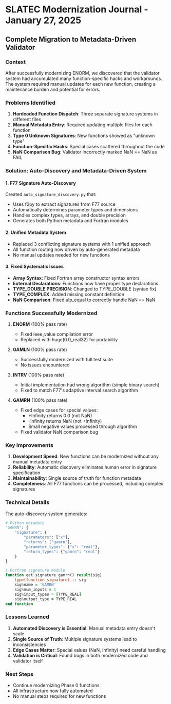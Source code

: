 # SLATEC Modernization Journal - January 27, 2025

## Complete Migration to Metadata-Driven Validator

### Context
After successfully modernizing ENORM, we discovered that the validator system had accumulated many function-specific hacks and workarounds. The system required manual updates for each new function, creating a maintenance burden and potential for errors.

### Problems Identified
1. **Hardcoded Function Dispatch**: Three separate signature systems in different files
2. **Manual Metadata Entry**: Required updating multiple files for each function
3. **Type 0 Unknown Signatures**: New functions showed as "unknown type"
4. **Function-Specific Hacks**: Special cases scattered throughout the code
5. **NaN Comparison Bug**: Validator incorrectly marked NaN == NaN as FAIL

### Solution: Auto-Discovery and Metadata-Driven System

#### 1. F77 Signature Auto-Discovery
Created `auto_signature_discovery.py` that:
- Uses f2py to extract signatures from F77 source
- Automatically determines parameter types and dimensions
- Handles complex types, arrays, and double precision
- Generates both Python metadata and Fortran modules

#### 2. Unified Metadata System
- Replaced 3 conflicting signature systems with 1 unified approach
- All function routing now driven by auto-generated metadata
- No manual updates needed for new functions

#### 3. Fixed Systematic Issues
- **Array Syntax**: Fixed Fortran array constructor syntax errors
- **External Declarations**: Functions now have proper type declarations
- **TYPE_DOUBLE PRECISION**: Changed to TYPE_DOUBLE (syntax fix)
- **TYPE_COMPLEX**: Added missing constant definition
- **NaN Comparison**: Fixed ulp_equal to correctly handle NaN == NaN

### Functions Successfully Modernized

1. **ENORM** (100% pass rate)
   - Fixed ieee_value compilation error
   - Replaced with huge(0.0_real32) for portability

2. **GAMLN** (100% pass rate)
   - Successfully modernized with full test suite
   - No issues encountered

3. **INTRV** (100% pass rate)
   - Initial implementation had wrong algorithm (simple binary search)
   - Fixed to match F77's adaptive interval search algorithm

4. **GAMRN** (100% pass rate)
   - Fixed edge cases for special values:
     - +Infinity returns 0.0 (not NaN)
     - -Infinity returns NaN (not +Infinity)
     - Small negative values processed through algorithm
   - Fixed validator NaN comparison bug

### Key Improvements

1. **Development Speed**: New functions can be modernized without any manual metadata entry
2. **Reliability**: Automatic discovery eliminates human error in signature specification
3. **Maintainability**: Single source of truth for function metadata
4. **Completeness**: All F77 functions can be processed, including complex signatures

### Technical Details

The auto-discovery system generates:
```python
# Python metadata
"GAMRN": {
    "signature": {
        "parameters": ["x"],
        "returns": ["gamrn"],
        "parameter_types": {"x": "real"},
        "return_types": {"gamrn": "real"}
    }
}
```

```fortran
! Fortran signature module
function get_signature_gamrn() result(sig)
    type(function_signature) :: sig
    sig%name = 'GAMRN'
    sig%num_inputs = 1
    sig%input_types = [TYPE_REAL]
    sig%output_type = TYPE_REAL
end function
```

### Lessons Learned

1. **Automated Discovery is Essential**: Manual metadata entry doesn't scale
2. **Single Source of Truth**: Multiple signature systems lead to inconsistencies
3. **Edge Cases Matter**: Special values (NaN, Infinity) need careful handling
4. **Validation is Critical**: Found bugs in both modernized code and validator itself

### Next Steps

- Continue modernizing Phase 0 functions
- All infrastructure now fully automated
- No manual steps required for new functions